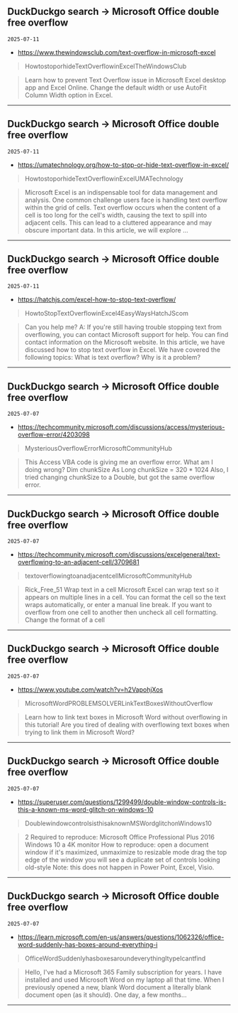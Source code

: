 ## DuckDuckgo search -> Microsoft Office double free overflow
`2025-07-11`

* https://www.thewindowsclub.com/text-overflow-in-microsoft-excel

<blockquote>
 HowtostoporhideTextOverflowinExcelTheWindowsClub
</blockquote>
<blockquote>
Learn how to prevent Text Overflow issue in Microsoft Excel desktop app and Excel Online. Change the default width or use AutoFit Column Width option in Excel.
</blockquote>

---

## DuckDuckgo search -> Microsoft Office double free overflow
`2025-07-11`

* https://umatechnology.org/how-to-stop-or-hide-text-overflow-in-excel/

<blockquote>
 HowtostoporhideTextOverflowinExcelUMATechnology
</blockquote>
<blockquote>
Microsoft Excel is an indispensable tool for data management and analysis. One common challenge users face is handling text overflow within the grid of cells. Text overflow occurs when the content of a cell is too long for the cell's width, causing the text to spill into adjacent cells. This can lead to a cluttered appearance and may obscure important data. In this article, we will explore ...
</blockquote>

---

## DuckDuckgo search -> Microsoft Office double free overflow
`2025-07-11`

* https://hatchjs.com/excel-how-to-stop-text-overflow/

<blockquote>
 HowtoStopTextOverflowinExcel4EasyWaysHatchJScom
</blockquote>
<blockquote>
Can you help me? A: If you're still having trouble stopping text from overflowing, you can contact Microsoft support for help. You can find contact information on the Microsoft website. In this article, we have discussed how to stop text overflow in Excel. We have covered the following topics: What is text overflow? Why is it a problem?
</blockquote>

---

## DuckDuckgo search -> Microsoft Office double free overflow
`2025-07-07`

* https://techcommunity.microsoft.com/discussions/access/mysterious-overflow-error/4203098

<blockquote>
 MysteriousOverflowErrorMicrosoftCommunityHub
</blockquote>
<blockquote>
This Access VBA code is giving me an overflow error. What am I doing wrong? Dim chunkSize As Long chunkSize &#61; 320 * 1024 Also, I tried changing chunkSize to a Double, but got the same overflow error.
</blockquote>

---

## DuckDuckgo search -> Microsoft Office double free overflow
`2025-07-07`

* https://techcommunity.microsoft.com/discussions/excelgeneral/text-overflowing-to-an-adjacent-cell/3709681

<blockquote>
 textoverflowingtoanadjacentcellMicrosoftCommunityHub
</blockquote>
<blockquote>
Rick_Free_51 Wrap text in a cell Microsoft Excel can wrap text so it appears on multiple lines in a cell. You can format the cell so the text wraps automatically, or enter a manual line break. If you want to overflow from one cell to another then uncheck all cell formatting. Change the format of a cell
</blockquote>

---

## DuckDuckgo search -> Microsoft Office double free overflow
`2025-07-07`

* https://www.youtube.com/watch?v=h2VapohjXos

<blockquote>
 MicrosoftWordPROBLEMSOLVERLinkTextBoxesWithoutOverflow
</blockquote>
<blockquote>
Learn how to link text boxes in Microsoft Word without overflowing in this tutorial! Are you tired of dealing with overflowing text boxes when trying to link them in Microsoft Word?
</blockquote>

---

## DuckDuckgo search -> Microsoft Office double free overflow
`2025-07-07`

* https://superuser.com/questions/1299499/double-window-controls-is-this-a-known-ms-word-glitch-on-windows-10

<blockquote>
 DoublewindowcontrolsisthisaknownMSWordglitchonWindows10
</blockquote>
<blockquote>
2 Required to reproduce: Microsoft Office Professional Plus 2016 Windows 10 a 4K monitor How to reproduce: open a document window if it's maximized, unmaximize to resizable mode drag the top edge of the window you will see a duplicate set of controls looking old-style Note: this does not happen in Power Point, Excel, Visio.
</blockquote>

---

## DuckDuckgo search -> Microsoft Office double free overflow
`2025-07-07`

* https://learn.microsoft.com/en-us/answers/questions/1062326/office-word-suddenly-has-boxes-around-everything-i

<blockquote>
 OfficeWordSuddenlyhasboxesaroundeverythingItypeIcantfind
</blockquote>
<blockquote>
Hello, I've had a Microsoft 365 Family subscription for years. I have installed and used Microsoft Word on my laptop all that time. When I previously opened a new, blank Word document a literally blank document open (as it should). One day, a few months…
</blockquote>

---

